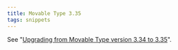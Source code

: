 ```yaml
---
title: Movable Type 3.35
tags: snippets
---
```


See "[Upgrading from Movable Type version 3.34 to 3.35](http://www.wincent.com/knowledge-base/Upgrading%20from%20Movable%20Type%20version%203.34%20to%203.35)".

